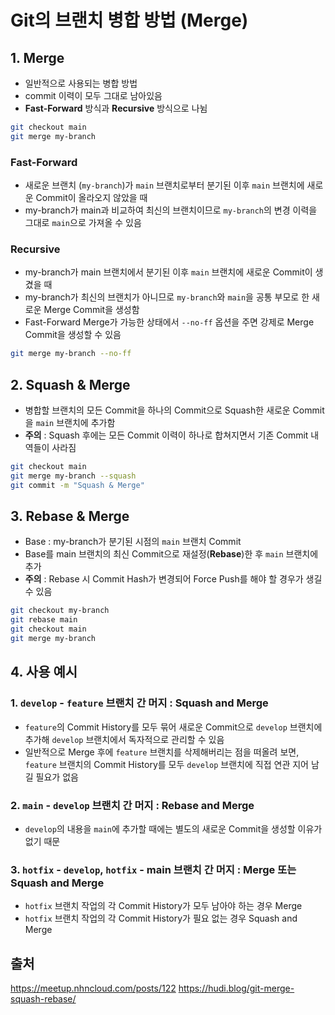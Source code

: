 # Git의 브랜치 병합 방법 (Merge)

## 1. Merge

-   일반적으로 사용되는 병합 방법
-   commit 이력이 모두 그대로 남아있음
-   **Fast-Forward** 방식과 **Recursive** 방식으로 나뉨

```bash
git checkout main
git merge my-branch
```

### Fast-Forward

-   새로운 브랜치 (`my-branch`)가 `main` 브랜치로부터 분기된 이후 `main` 브랜치에 새로운 Commit이 올라오지 않았을 때
-   my-branch가 main과 비교하여 최신의 브랜치이므로 `my-branch`의 변경 이력을 그대로 `main`으로 가져올 수 있음

### Recursive

-   my-branch가 main 브랜치에서 분기된 이후 `main` 브랜치에 새로운 Commit이 생겼을 때
-   my-branch가 최신의 브랜치가 아니므로 `my-branch`와 `main`을 공통 부모로 한 새로운 Merge Commit을 생성함
-   Fast-Forward Merge가 가능한 상태에서 `--no-ff` 옵션을 주면 강제로 Merge Commit을 생성할 수 있음

```bash
git merge my-branch --no-ff
```

## 2. Squash & Merge

-   병합할 브랜치의 모든 Commit을 하나의 Commit으로 Squash한 새로운 Commit을 `main` 브랜치에 추가함
-   **주의** : Squash 후에는 모든 Commit 이력이 하나로 합쳐지면서 기존 Commit 내역들이 사라짐

```bash
git checkout main
git merge my-branch --squash
git commit -m "Squash & Merge"
```

## 3. Rebase & Merge

-   Base : my-branch가 분기된 시점의 `main` 브랜치 Commit
-   Base를 main 브랜치의 최신 Commit으로 재설정(**Rebase**)한 후 `main` 브랜치에 추가
-   **주의** : Rebase 시 Commit Hash가 변경되어 Force Push를 해야 할 경우가 생길 수 있음

```bash
git checkout my-branch
git rebase main
git checkout main
git merge my-branch
```

## 4. 사용 예시

### 1. `develop` - `feature` 브랜치 간 머지 : Squash and Merge

-   `feature`의 Commit History를 모두 묶어 새로운 Commit으로 `develop` 브랜치에 추가해 `develop` 브랜치에서 독자적으로 관리할 수 있음
-   일반적으로 Merge 후에 `feature` 브랜치를 삭제해버리는 점을 떠올려 보면, `feature` 브랜치의 Commit History를 모두 `develop` 브랜치에 직접 연관 지어 남길 필요가 없음

### 2. `main` - `develop` 브랜치 간 머지 : Rebase and Merge

-   `develop`의 내용을 `main`에 추가할 때에는 별도의 새로운 Commit을 생성할 이유가 없기 때문

### 3. `hotfix` - `develop`, `hotfix` - main 브랜치 간 머지 : Merge 또는 Squash and Merge

-   `hotfix` 브랜치 작업의 각 Commit History가 모두 남아야 하는 경우 Merge
-   `hotfix` 브랜치 작업의 각 Commit History가 필요 없는 경우 Squash and Merge

## 출처

https://meetup.nhncloud.com/posts/122
https://hudi.blog/git-merge-squash-rebase/
